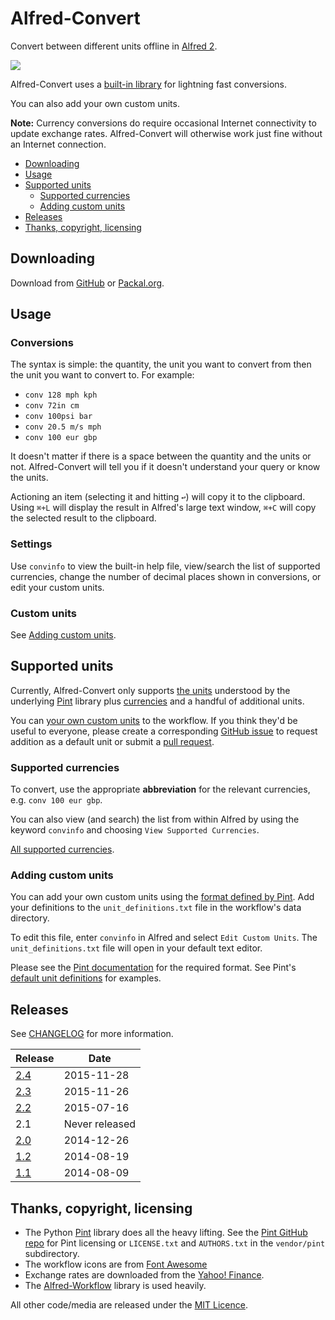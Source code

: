 
# Alfred-Convert #

Convert between different units offline in [Alfred 2][alfred].

![][demo]

Alfred-Convert uses a [built-in library][pintdocs] for lightning fast conversions.

You can also add your own custom units.

**Note:** Currency conversions do require occasional Internet connectivity to update exchange rates. Alfred-Convert will otherwise work just fine without an Internet connection.

- [Downloading](#downloading)
- [Usage](#usage)
- [Supported units](#supported-units)
    - [Supported currencies](#supported-currencies)
    - [Adding custom units](#adding-custom-units)
- [Releases](#releases)
- [Thanks, copyright, licensing](#thanks-copyright-licensing)


## Downloading ##

Download from [GitHub][ghreleases] or [Packal.org][packal].


## Usage ##


### Conversions ###

The syntax is simple: the quantity, the unit you want to convert from then the unit you want to convert to. For example:

- `conv 128 mph kph`
- `conv 72in cm`
- `conv 100psi bar`
- `conv 20.5 m/s mph`
- `conv 100 eur gbp`

It doesn't matter if there is a space between the quantity and the units or not. Alfred-Convert will tell you if it doesn't understand your query or know the units.

Actioning an item (selecting it and hitting `↩`) will copy it to the clipboard. Using `⌘+L` will display the result in Alfred's large text window, `⌘+C` will copy the selected result to the clipboard.


### Settings ###

Use `convinfo` to view the built-in help file, view/search the list of
supported currencies, change the number of decimal places shown in conversions, or edit your custom units.


### Custom units ###

See [Adding custom units](#adding-custom-units).


## Supported units ##

Currently, Alfred-Convert only supports [the units][pintunits] understood by the underlying [Pint][pintdocs] library plus [currencies](#supported-currencies) and a handful of additional units.

You can [your own custom units](#adding-custom-units) to the workflow. If you think they'd be useful to everyone, please create a corresponding [GitHub issue][ghissues] to request addition as a default unit or submit a [pull request][ghpulls].


### Supported currencies ###

To convert, use the appropriate **abbreviation** for the relevant currencies, e.g. `conv 100 eur gbp`.

You can also view (and search) the list from within Alfred by using the keyword `convinfo` and choosing `View Supported Currencies`.

[All supported currencies](./docs/currencies.md).


### Adding custom units ###

You can add your own custom units using the [format defined by Pint][pinthowto]. Add your definitions to the `unit_definitions.txt` file in the workflow's data directory.

To edit this file, enter `convinfo` in Alfred and select `Edit Custom Units`. The `unit_definitions.txt` file will open in your default text editor.

Please see the [Pint documentation][pinthowto] for the required format. See Pint's [default unit definitions][pintunits] for examples.


## Releases ##

See [CHANGELOG][changelog] for more information.

|   Release   |      Date      |
|-------------|----------------|
| [2.4][v2.4] | 2015-11-28     |
| [2.3][v2.3] | 2015-11-26     |
| [2.2][v2.2] | 2015-07-16     |
| 2.1         | Never released |
| [2.0][v2.0] | 2014-12-26     |
| [1.2][v1.2] | 2014-08-19     |
| [1.1][v1.1] | 2014-08-09     |


## Thanks, copyright, licensing ##

- The Python [Pint][pintdocs] library does all the heavy lifting. See the [Pint GitHub repo][pintrepo] for Pint licensing or `LICENSE.txt` and `AUTHORS.txt` in the `vendor/pint` subdirectory.
- The workflow icons are from [Font Awesome][fontawesome]
- Exchange rates are downloaded from the [Yahoo! Finance][yahoo-finance].
- The [Alfred-Workflow][alfred-workflow] library is used heavily.

All other code/media are released under the [MIT Licence](http://opensource.org/licenses/MIT).


[alfred-workflow]: http://www.deanishe.net/alfred-workflow/
[alfred]: http://www.alfredapp.com/
[changelog]: ./CHANGELOG.md
[demo]: https://raw.github.com/deanishe/alfred-convert/master/demo.gif
[fontawesome]: http://fortawesome.github.io/Font-Awesome/
[ghissues]: https://github.com/deanishe/alfred-convert/issues
[ghpulls]: https://github.com/deanishe/alfred-convert/pulls
[ghreleases]: https://github.com/deanishe/alfred-convert/releases
[packal]: http://www.packal.org/workflow/convert
[pintdocs]: http://pint.readthedocs.org/en/latest/index.html
[pinthowto]: http://pint.readthedocs.org/en/latest/defining.html
[pintrepo]: https://github.com/hgrecco/pint
[pintunits]: https://github.com/hgrecco/pint/blob/master/pint/default_en.txt
[v1.1]: https://github.com/deanishe/alfred-convert/releases/tag/v1.1
[v1.2]: https://github.com/deanishe/alfred-convert/releases/tag/v1.2
[v2.0]: https://github.com/deanishe/alfred-convert/releases/tag/v2.0
[v2.2.1]: https://github.com/deanishe/alfred-convert/releases/tag/v2.2.1
[v2.2]: https://github.com/deanishe/alfred-convert/releases/tag/v2.2
[v2.3]: https://github.com/deanishe/alfred-convert/releases/tag/v2.3
[v2.4]: https://github.com/deanishe/alfred-convert/releases/tag/v2.4
[yahoo-finance]: https://finance.yahoo.com/
